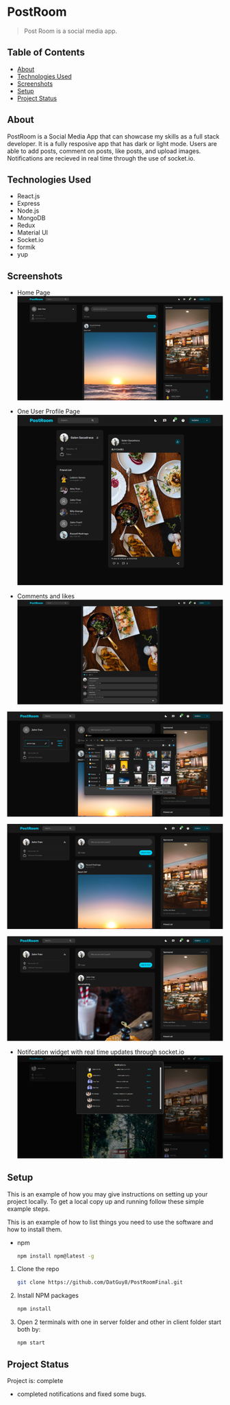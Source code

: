 
# PostRoom
> Post Room is a social media app.


## Table of Contents
* [About](#about)
* [Technologies Used](#technologies-used)
* [Screenshots](#screenshots)
* [Setup](#setup)
* [Project Status](#project-status)

<!-- * [License](#license) -->


## About
PostRoom is a Social Media App that can showcase my skills as a full stack developer. It is a fully resposive app that has dark or light mode. Users are able to add posts, comment on posts, like posts, and upload images. Notifications are recieved in real time through the use of socket.io.



## Technologies Used
- React.js
- Express
- Node.js
- MongoDB
- Redux
- Material UI
- Socket.io
- formik
- yup



## Screenshots
- Home Page
![Example screenshot](./readMeImages/Screenshot%202023-06-14%20101400.png)

- One User Profile Page
![!](https://github.com/DatGuy8/PostRoomFinal/blob/master/readMeImages/Screenshot%202023-06-14%20101722.png)

- Comments and likes
![!](https://github.com/DatGuy8/PostRoomFinal/blob/master/readMeImages/Screenshot%202023-06-14%20101830.png)

![!](https://github.com/DatGuy8/PostRoomFinal/blob/master/readMeImages/Screenshot%202023-06-14%20103710.png)

![!](https://github.com/DatGuy8/PostRoomFinal/blob/master/readMeImages/Screenshot%202023-06-14%20103723.png)

![!](https://github.com/DatGuy8/PostRoomFinal/blob/master/readMeImages/Screenshot%202023-06-14%20103940.png)

- Notifcation widget with real time updates through socket.io
![!](https://github.com/DatGuy8/PostRoomFinal/blob/master/readMeImages/notifications.png)




## Setup


This is an example of how you may give instructions on setting up your project locally.
To get a local copy up and running follow these simple example steps.



This is an example of how to list things you need to use the software and how to install them.
* npm
  ```sh
  npm install npm@latest -g
  ```



1. Clone the repo
   ```sh
   git clone https://github.com/DatGuy8/PostRoomFinal.git
   ```
2. Install NPM packages
   ```sh
   npm install
   ```
3. Open 2 terminals with one in server folder and other in client folder start both by:
   ```sh
   npm start
   ```
   



## Project Status
Project is: complete

- completed notifications and fixed some bugs.





<!-- Optional -->
<!-- ## License -->
<!-- This project is open source and available under the [... License](). -->

<!-- You don't have to include all sections - just the one's relevant to your project -->
